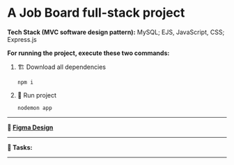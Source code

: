 # A Job Board full-stack project

**Tech Stack (MVC software design pattern):** MySQL; EJS, JavaScript, CSS; Express.js

**For running the project, execute these two commands:**

1. 🏗 Download all dependencies
   ```
   npm i
   ```
2. 🏁 Run project
   ```
   nodemon app
   ```

---

**🎨 [Figma Design](https://www.figma.com/file/qddYw8hDrG7ztUBGP9T6zf/Job-Board?type=design&node-id=0%3A1&mode=design&t=KXyYQBr2qFUjO2TC-1)**

---

**📝 Tasks:**

---

